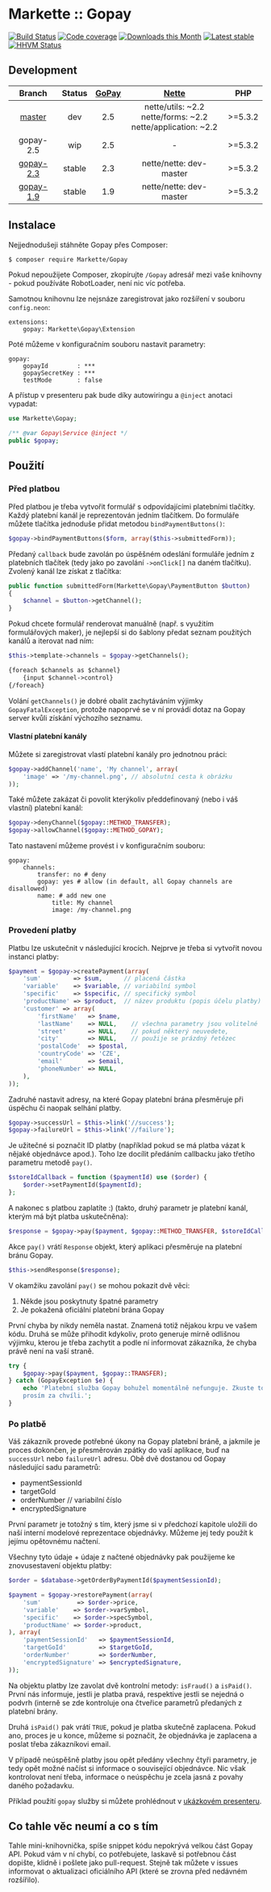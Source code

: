 # Markette :: Gopay

[![Build Status](https://travis-ci.org/Markette/Gopay.svg?branch=master&style=flat-square)](https://travis-ci.org/Markette/Gopay)
[![Code coverage](https://img.shields.io/coveralls/Markette/Gopay.svg?style=flat-square)](https://coveralls.io/r/Markette/Gopay)
[![Downloads this Month](https://img.shields.io/packagist/dm/Markette/Gopay.svg?style=flat-square)](https://packagist.org/packages/Markette/Gopay)
[![Latest stable](https://img.shields.io/packagist/v/Markette/Gopay.svg?style=flat-square)](https://packagist.org/packages/Markette/Gopay)
[![HHVM Status](https://img.shields.io/hhvm/Markette/Gopay.svg?style=flat-square)](http://hhvm.h4cc.de/package/Markette/Gopay)

## Development

|   Branch  														| Status 	| [GoPay](http://www.gopay.com/cs) 	|                                 [Nette](http://www.nette.org)             |   PHP   	|
|:---------:														|:------:	|:-------------------------------:	|:---------------------------------------------------------------------:	|:-------:	|
| [master](https://github.com/Markette/Gopay/tree/master)  			|   dev  	|  2.5  							| nette/utils: ~2.2 <br> nette/forms: ~2.2 <br> nette/application: ~2.2 	| >=5.3.2 	|
| gopay-2.5 														|   wip  	|  2.5  							|                                   -                                   	| >=5.3.2 	|
| [gopay-2.3](https://github.com/Markette/Gopay/tree/gopay-2.3) 	| stable 	|  2.3  							|                        nette/nette: dev-master                        	| >=5.3.2 	|
| [gopay-1.9](https://github.com/Markette/Gopay/tree/gopay-1.9) 	| stable 	|  1.9  							|                        nette/nette: dev-master                        	| >=5.3.2 	|

## Instalace

Nejjednodušeji stáhněte Gopay přes Composer:

```sh
$ composer require Markette/Gopay
```

Pokud nepoužijete Composer, zkopírujte `/Gopay` adresář mezi vaše knihovny - pokud používáte
RobotLoader, není nic víc potřeba.

Samotnou knihovnu lze nejsnáze zaregistrovat jako rozšíření v souboru `config.neon`:

```neon
extensions:
	gopay: Markette\Gopay\Extension
```

Poté můžeme v konfiguračním souboru nastavit parametry:

```neon
gopay:
	gopayId        : ***
	gopaySecretKey : ***
	testMode       : false
```

A přístup v presenteru pak bude díky autowiringu a `@inject` anotaci vypadat:

```php
use Markette\Gopay;

/** @var Gopay\Service @inject */
public $gopay;
```

## Použití

### Před platbou

Před platbou je třeba vytvořit formulář s odpovídajícími platebními tlačítky.
Každý platební kanál je reprezentován jedním tlačítkem. Do formuláře můžete
tlačítka jednoduše přidat metodou `bindPaymentButtons()`:

```php
$gopay->bindPaymentButtons($form, array($this->submittedForm));
```

Předaný `callback` bude zavolán po úspěšném odeslání formuláře jedním
z platebních tlačítek (tedy jako po zavolání `->onClick[]` na daném tlačítku).
Zvolený kanál lze získat z tlačítka:

```php
public function submittedForm(Markette\Gopay\PaymentButton $button)
{
	$channel = $button->getChannel();
}
```

Pokud chcete formulář renderovat manuálně (např. s využitím formulářových
maker), je nejlepší si do šablony předat seznam použitých kanálů a iterovat
nad ním:

```php
$this->template->channels = $gopay->getChannels();
```

```html
{foreach $channels as $channel}
	{input $channel->control}
{/foreach}
```

Volání `getChannels()` je dobré obalit zachytáváním výjimky `GopayFatalException`,
protože napoprvé se v ní provádí dotaz na Gopay server kvůli získání výchozího
seznamu.

#### Vlastní platební kanály

Můžete si zaregistrovat vlastí platební kanály pro jednotnou práci:

```php
$gopay->addChannel('name', 'My channel', array(
	'image' => '/my-channel.png', // absolutní cesta k obrázku
));
```

Také můžete zakázat či povolit kterýkoliv předdefinovaný (nebo i váš vlastní)
platební kanál:

```php
$gopay->denyChannel($gopay::METHOD_TRANSFER);
$gopay->allowChannel($gopay::METHOD_GOPAY);
```

Tato nastavení můžeme provést i v konfiguračním souboru:

```neon
gopay:
	channels:
		transfer: no # deny
		gopay: yes # allow (in default, all Gopay channels are disallowed)
		name: # add new one
			title: My channel
			image: /my-channel.png
```

### Provedení platby

Platbu lze uskutečnit v následující krocích. Nejprve je třeba si vytvořit
novou instanci platby:

```php
$payment = $gopay->createPayment(array(
	'sum'         => $sum,      // placená částka
	'variable'    => $variable, // variabilní symbol
	'specific'    => $specific, // specifický symbol
	'productName' => $product,  // název produktu (popis účelu platby)
	'customer' => array(
		'firstName'   => $name,
		'lastName'    => NULL,    // všechna parametry jsou volitelné
		'street'      => NULL,    // pokud některý neuvedete,
		'city'        => NULL,    // použije se prázdný řetězec
		'postalCode'  => $postal,
		'countryCode' => 'CZE',
		'email'       => $email,
		'phoneNumber' => NULL,
	),
));
```

Zadruhé nastavit adresy, na které Gopay platební brána přesměruje při úspěchu či
naopak selhání platby.

```php
$gopay->successUrl = $this->link('//success');
$gopay->failureUrl = $this->link('//failure');
```

Je užitečné si poznačit ID platby (například pokud se má platba vázat
k nějaké objednávce apod.). Toho lze docílit předáním callbacku jako třetího
parametru metodě `pay()`.

```php
$storeIdCallback = function ($paymentId) use ($order) {
	$order->setPaymentId($paymentId);
};
```

A nakonec s platbou zaplatíte :) (takto, druhý parametr je platební kanál,
kterým má být platba uskutečněna):

```php
$response = $gopay->pay($payment, $gopay::METHOD_TRANSFER, $storeIdCallback);
```

Akce `pay()` vrátí `Response` objekt, který aplikaci přesměruje na platební
bránu Gopay.

```php
$this->sendResponse($response);
```

V okamžiku zavolání `pay()` se mohou pokazit dvě věci:

1. Někde jsou poskytnuty špatné parametry
2. Je pokažená oficiální platební brána Gopay

První chyba by nikdy neměla nastat. Znamená totiž nějakou krpu ve vašem kódu.
Druhá se může přihodit kdykoliv, proto generuje mírně odlišnou výjimku, kterou
je třeba zachytit a podle ní informovat zákazníka, že chyba právě není na vaší
straně.

```php
try {
	$gopay->pay($payment, $gopay::TRANSFER);
} catch (GopayException $e) {
	echo 'Platební služba Gopay bohužel momentálně nefunguje. Zkuste to
	prosím za chvíli.';
}
```

### Po platbě

Váš zákazník provede potřebné úkony na Gopay platební bráně, a jakmile je proces
dokončen, je přesměrován zpátky do vaší aplikace, buď na `successUrl`
nebo `failureUrl` adresu. Obě dvě dostanou od Gopay následující sadu parametrů:

- paymentSessionId
- targetGoId
- orderNumber // variabilní číslo
- encryptedSignature

První parametr je totožný s tím, který jsme si v předchozí kapitole uložili do
naší interní modelové reprezentace objednávky. Můžeme jej tedy použít k jejímu
opětovnému načtení.

Všechny tyto údaje + údaje z načtené objednávky pak použijeme ke znovusestavení
objektu platby:

```php
$order = $database->getOrderByPaymentId($paymentSessionId);

$payment = $gopay->restorePayment(array(
	'sum'          => $order->price,
	'variable'    => $order->varSymbol,
	'specific'    => $order->specSymbol,
	'productName' => $order->product,
), array(
	'paymentSessionId'   => $paymentSessionId,
	'targetGoId'         => $targetGoId,
	'orderNumber'        => $orderNumber,
	'encryptedSignature' => $encryptedSignature,
));
```

Na objektu platby lze zavolat dvě kontrolní metody: `isFraud()` a `isPaid()`.
První nás informuje, jestli je platba pravá, respektive jestli se nejedná
o podvrh (interně se zde kontroluje ona čtveřice parametrů předaných z platební
brány.

Druhá `isPaid()` pak vrátí `TRUE`, pokud je platba skutečně zaplacena. Pokud
ano, proces je u konce, můžeme si poznačit, že objednávka je zaplacena a poslat
třeba zákazníkovi email.

V případě neúspěšně platby jsou opět předány všechny čtyři parametry, je tedy
opět možné načíst si informace o související objednávce. Nic však kontrolovat
není třeba, informace o neúspěchu je zcela jasná z povahy daného požadavku.

Příklad použití `gopay` služby si můžete prohlédnout v [ukázkovém presenteru](https://github.com/Markette/Gopay/blob/master/example/GopayPresenter.php).

## Co tahle věc neumí a co s tím

Tahle mini-knihovnička, spíše snippet kódu nepokrývá velkou část Gopay API.
Pokud vám v ní chybí, co potřebujete, laskavě si potřebnou část dopište,
klidně i pošlete jako pull-request. Stejně tak můžete v issues informovat
o aktualizaci oficiálního API (které se zrovna před nedávném rozšířilo).
